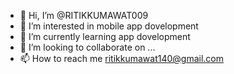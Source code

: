 - 👋 Hi, I’m @RITIKKUMAWAT009
- 👀 I’m interested in mobile app dovelopment
- 🌱 I’m currently learning  app dovelopment
- 💞️ I’m looking to collaborate on ...
- 📫 How to reach me  ritikkumawat140@gmail.com

<!---
RITIKKUMAWAT009/RITIKKUMAWAT009 is a ✨ special ✨ repository because its `README.md` (this file) appears on your GitHub profile.
You can click the Preview link to take a look at your changes.
--->
